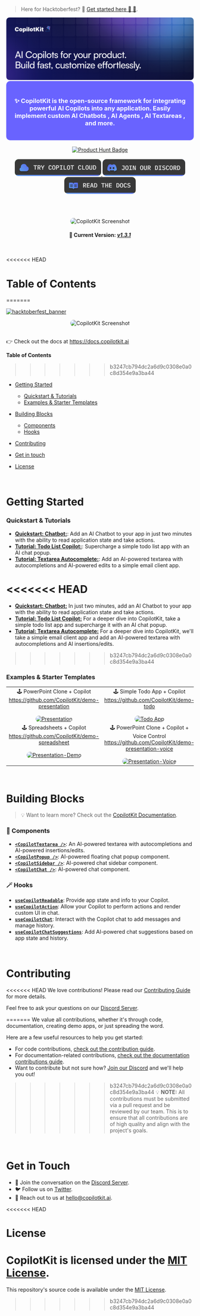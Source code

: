 > Here for Hacktoberfest? 🎉 [Get started here :rocket: :confetti_ball:](https://github.com/CopilotKit/CopilotKit/tree/main/community/content).

<div align="center">
  <a href="https://copilotkit.ai" target="_blank">
    <img src="./assets/banner.png" alt="CopilotKit Logo">
  </a>

  <br/>

  <div align="center" style="background-color: #6963ff; padding: 20px; color: white; border-radius: 10px;">
    <h3>
      ✨ CopilotKit is the open-source framework for integrating powerful AI Copilots into any application. Easily implement custom AI Chatbots , AI Agents , AI Textareas , and more.
    </h3>
  </div>

  <br/>

  <div align="center">
    <a href="https://www.producthunt.com/posts/copilotkit" target="_blank">
      <img src="https://api.producthunt.com/widgets/embed-image/v1/top-post-badge.svg?post_id=428778&theme=light&period=daily" alt="Product Hunt Badge">
    </a>
  </div>

  <br/>

  <div align="center">
    <a href="https://cloud.copilotkit.ai?ref=github_readme" target="_blank">
      <img src="./assets/btn_cloud.png" alt="CopilotKit Cloud" height="45px" style="border-radius: 10px; background-color: #4CAF50;">
    </a>
    <a href="https://discord.gg/6dffbvGU3D?ref=github_readme" target="_blank">
      <img src="./assets/btn_discord.png" alt="CopilotKit Discord" height="45px" style="border-radius: 10px; background-color: #7289da;">
    </a>
    <a href="https://docs.copilotkit.ai?ref=github_readme" target="_blank">
      <img src="./assets/btn_docs.png" alt="CopilotKit Docs" height="45px" style="border-radius: 10px; background-color: #ffcc00;">
    </a>
  </div>

  <br /> <br />

  <div align="center">
    <img src="./assets/animated-banner.gif" alt="CopilotKit Screenshot" style="border-radius: 15px;" />
  </div>
  <div align="center">
    <h4>
      🚀 Current Version: <strong><em>
      <a href="https://ai88.substack.com/p/copilotkit-v1-launch" target="_blank">
        v1.3.1
      </a>
      </em></strong>
    </h4>
  </div>
</div>

<br />

<<<<<<< HEAD
# Table of Contents
=======
<div>

  [![hacktoberfest_banner](https://github.com/user-attachments/assets/90e88d5e-22ec-4401-a95b-7779b10afe13)](https://github.com/CopilotKit/CopilotKit/tree/main/community/content)

</div>

<div align="center">
  <img src="./assets/animated-banner.gif" alt="CopilotKit Screenshot" style="border-radius: 15px;" />
</div>

<br />

<div>
<p>
  👉 Check out the docs at <a href="https://docs.copilotkit.ai?ref=github_readme" target="_blank">https://docs.copilotkit.ai</a>
</p>
</div>

**Table of Contents**
>>>>>>> b3247cb794dc2a6d9c0308e0a0c8d354e9a3ba44

- [Getting Started](#getting-started)
  - [Quickstart & Tutorials](#quickstart--tutorials)
  - [Examples & Starter Templates](#examples--starter-templates)
- [Building Blocks](#building-blocks)
  - [Components](#-components)
  - [Hooks](#-hooks)
- [Contributing](#contributing)
- [Get in touch](#get-in-touch)
- [License](#license)

  <br />

# Getting Started

### Quickstart & Tutorials

- [**Quickstart: Chatbot:**](https://docs.copilotkit.ai/quickstart-chatbot?ref=github_readme): Add an AI Chatbot to your app in just two minutes with the ability to read application state and take actions.
- [**Tutorial: Todo List Copilot:**](https://docs.copilotkit.ai/tutorial-ai-todo-list-copilot/overview?ref=github_readme): Supercharge a simple todo list app with an AI chat popup.
- [**Tutorial: Textarea Autocomplete:**](https://docs.copilotkit.ai/tutorial-textarea/overview?ref=github_readme): Add an AI-powered textarea with autocompletions and AI-powered edits to a simple email client app.

<<<<<<< HEAD
=======
- [**Quickstart: Chatbot:**](https://docs.copilotkit.ai/quickstart-chatbot?ref=github_readme) In just two minutes, add an AI Chatbot to your app with the ability to read application state and take actions.
- [**Tutorial: Todo List Copilot:**](https://docs.copilotkit.ai/tutorial-ai-todo-list-copilot/overview?ref=github_readme) For a deeper dive into CopilotKit, take a simple todo list app and supercharge it with an AI chat popup.
- [**Tutorial: Textarea Autocomplete:**](https://docs.copilotkit.ai/tutorial-textarea/overview?ref=github_readme) For a deeper dive into CopilotKit, we'll take a simple email client app and add an AI-powered textarea with autocompletions and AI insertions/edits.
>>>>>>> b3247cb794dc2a6d9c0308e0a0c8d354e9a3ba44

### Examples & Starter Templates

<table align="center">
  <tr>
    <td align="center" valign="top">
      🕹️ PowerPoint Clone + Copilot <br/>
      <a href="https://go.copilotkit.ai/GitHubPresentation">https://github.com/CopilotKit/demo-presentation</a> <br/><br>
      <a href="https://go.copilotkit.ai/GitHubPresentation">
        <img alt="Presentation" src="https://github.com/CopilotKit/CopilotKit/assets/131273140/6e1a448b-d153-431f-8132-46a668d8a0d1" width="240px" style="max-width:100%; border-radius: 10px;"/>
      </a>
    </td>
    <td align="center" valign="top">
      🕹️ Simple Todo App + Copilot <br/>
      <a href="https://go.copilotkit.ai/GitHubToDo">https://github.com/CopilotKit/demo-todo</a> <br/><br>
      <a href="https://go.copilotkit.ai/GitHubToDo">
        <img alt="Todo App" src="https://github.com/CopilotKit/CopilotKit/assets/131273140/63798c02-1892-4d2d-bc9f-2994b7c88694" width="240px" style="max-width:100%; border-radius: 10px;"/>
      </a>
    </td>
  </tr>
  <tr>
    <td align="center" valign="top">
      🕹️ Spreadsheets + Copilot <br/>
      <a href="https://go.copilotkit.ai/GitHubSpreadsheet">https://github.com/CopilotKit/demo-spreadsheet</a> <br/><br>
      <a href="https://go.copilotkit.ai/GitHubSpreadsheet">
        <img alt="Presentation-Demo" src="https://github.com/CopilotKit/CopilotKit/assets/131273140/871e4c9c-0ced-490b-9e3f-8594de7c5c89" width="240px" style="max-width:100%; border-radius: 10px;"/>
      </a>
    </td>
    <td align="center" valign="top">
      🕹️ PowerPoint Clone + Copilot + Voice Control <br/>
      <a href="https://go.copilotkit.ai/GitHubPresentationVoice">https://github.com/CopilotKit/demo-presentation-voice</a> <br/><br>
      <a href="https://go.copilotkit.ai/GitHubPresentationVoice">
        <img alt="Presentation-Voice" src="https://github.com/CopilotKit/CopilotKit/assets/131273140/6e1a448b-d153-431f-8132-46a668d8a0d1" width="240px" style="max-width:100%; border-radius: 10px;"/>
      </a>
    </td>
  </tr>
</table>

<br />

# Building Blocks

> 💡 Want to learn more? Check out the [CopilotKit Documentation](https://docs.copilotkit.ai?ref=github_readme).

### 🧩 Components

- [**`<CopilotTextarea />`**](https://docs.copilotkit.ai/reference/components/CopilotTextarea?ref=github_readme): An AI-powered textarea with autocompletions and AI-powered insertions/edits.
- [**`<CopilotPopup />`**](https://docs.copilotkit.ai/reference/components/CopilotPopup?ref=github_readme): AI-powered floating chat popup component.
- [**`<CopilotSidebar />`**](https://docs.copilotkit.ai/reference/components/CopilotSidebar?ref=github_readme): AI-powered chat sidebar component.
- [**`<CopilotChat />`**](https://docs.copilotkit.ai/reference/components/CopilotChat?ref=github_readme): AI-powered chat component.

### 🪄 Hooks

- [**`useCopilotReadable`**](https://docs.copilotkit.ai/reference/hooks/useCopilotReadable?ref=github_readme): Provide app state and info to your Copilot.
- [**`useCopilotAction`**](https://docs.copilotkit.ai/reference/hooks/useCopilotAction?ref=github_readme): Allow your Copilot to perform actions and render custom UI in chat.
- [**`useCopilotChat`**](https://docs.copilotkit.ai/reference/hooks/useCopilotChat?ref=github_readme): Interact with the Copilot chat to add messages and manage history.
- [**`useCopilotChatSuggestions`**](https://docs.copilotkit.ai/reference/hooks/useCopilotChatSuggestions?ref=github_readme): Add AI-powered chat suggestions based on app state and history.

<br />

# Contributing

<<<<<<< HEAD
We love contributions! Please read our [Contributing Guide](https://docs.copilotkit.ai/code-contributions/how-to-contribute?ref=github_readme) for more details.

Feel free to ask your questions on our [Discord Server](https://discord.gg/6dffbvGU3D).

=======
We value all contributions, whether it's through code, documentation, creating demo apps, or just spreading the word.

Here are a few useful resources to help you get started:

- For code contributions, [check out the contribution guide](https://docs.copilotkit.ai/code-contributions/how-to-contribute?ref=github_readme).
- For documentation-related contributions, [check out the documentation contributions guide](https://docs.copilotkit.ai/code-contributions/how-to-contribute?ref=github_readme).
- Want to contribute but not sure how? [Join our Discord](https://discord.gg/6dffbvGU3D) and we'll help you out!

>>>>>>> b3247cb794dc2a6d9c0308e0a0c8d354e9a3ba44
> 💡 **NOTE:** All contributions must be submitted via a pull request and be reviewed by our team. This is to ensure that all contributions are of high quality and align with the project's goals.


<br />

# Get in Touch

- 💬 Join the conversation on the [Discord Server](https://discord.gg/6dffbvGU3D).
- 🐦 Follow us on [Twitter](https://twitter.com/CopilotKit).
- 📧 Reach out to us at [hello@copilotkit.ai](mailto:hello@copilotkit.ai).

<<<<<<< HEAD
<br />

# License

CopilotKit is licensed under the [MIT License](LICENSE).
=======
This repository's source code is available under the [MIT License](https://github.com/CopilotKit/CopilotKit/blob/main/LICENSE).
>>>>>>> b3247cb794dc2a6d9c0308e0a0c8d354e9a3ba44
